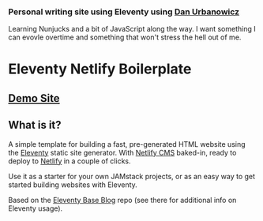 ### Personal writing site using Eleventy using [Dan Urbanowicz](https://www.danurbanowicz.com/)

Learning Nunjucks and a bit of JavaScript along the way. I want something I can evovle overtime 
and something that won't stress the hell out of me.


# Eleventy Netlify Boilerplate

## [Demo Site](https://eleventy-netlify-boilerplate.netlify.app/)

## What is it?

A simple template for building a fast, pre-generated HTML website using the [Eleventy](https://www.11ty.io/) static site generator. With [Netlify CMS](https://www.netlifycms.org/) baked-in, ready to deploy to [Netlify](https://www.netlify.com) in a couple of clicks.

Use it as a starter for your own JAMstack projects, or as an easy way to get started building websites with Eleventy.

Based on the [Eleventy Base Blog](https://github.com/11ty/eleventy-base-blog) repo (see there for additional info on Eleventy usage).

